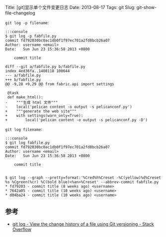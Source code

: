 Title: [git]显示单个文件变更日志
Date: 2013-08-17
Tags: git
Slug: git-show-file-changelog

`git log -p filename`:

    :::console
    $ git log -p fabfile.py
    commit fd792030bc0ac1db0f1f97ec701a2fd8bcb26a07
    Author: username <email>
    Date:   Sun Jun 23 15:36:58 2013 +0800

        commit title

    diff --git a/fabfile.py b/fabfile.py
    index 4ed36fa..1408118 100644
    --- a/fabfile.py
    +++ b/fabfile.py
    @@ -9,28 +9,29 @@ from fabric.api import settings

     @task
     def make_html():
    -    """生成 html 文件"""
    -    local('pelican content -o output -s pelicanconf.py')
    +    """generate the web site"""
    +    with settings(warn_only=True):
    +        local('pelican content -o output -s pelicanconf.py -D')


`git log filename`:

    :::console
    $ git log fabfile.py
    commit fd792030bc0ac1db0f1f97ec701a2fd8bcb26a07
    Author: username <email>
    Date:   Sun Jun 23 15:36:58 2013 +0800

        commit title


    $ git log --graph --pretty=format:'%Cred%h%Creset -%C(yellow)%d%Creset %s %Cgreen(%cr) %C(bold blue)<%an>%Creset' --abbrev-commit fabfile.py
    * fd79203 - commit title (8 weeks ago) <username>
    * 7642a05 - commit title (10 weeks ago) <username>
    * d04ba24 - commit title (10 weeks ago) <username>


## 参考

* [git log - View the change history of a file using Git versioning - Stack Overflow](http://stackoverflow.com/questions/278192/view-the-change-history-of-a-file-using-git-versioning)
